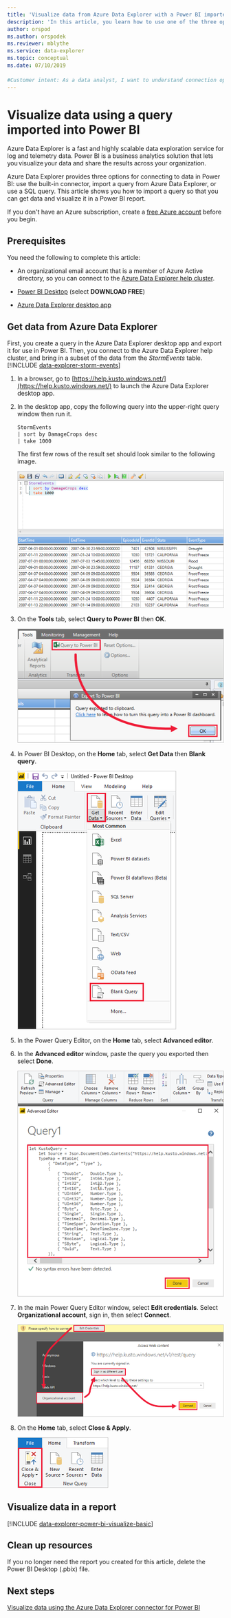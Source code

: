 ```yaml
---
title: 'Visualize data from Azure Data Explorer with a Power BI imported query'
description: 'In this article, you learn how to use one of the three options for visualizing data in Power BI: importing a query from Azure Data Explorer.'
author: orspod
ms.author: orspodek
ms.reviewer: mblythe
ms.service: data-explorer
ms.topic: conceptual
ms.date: 07/10/2019

#Customer intent: As a data analyst, I want to understand connection options in Power BI so I can choose the option most appropriate to my scenario.
---
```


# Visualize data using a query imported into Power BI

Azure Data Explorer is a fast and highly scalable data exploration service for log and telemetry data. Power BI is a business analytics solution that lets you visualize your data and share the results across your organization.

Azure Data Explorer provides three options for connecting to data in Power BI: use the built-in connector, import a query from Azure Data Explorer, or use a SQL query. This article shows you how to import a query so that you can get data and visualize it in a Power BI report.

If you don't have an Azure subscription, create a [free Azure account](https://azure.microsoft.com/free/) before you begin.

## Prerequisites

You need the following to complete this article:

* An organizational email account that is a member of Azure Active directory, so you can connect to the [Azure Data Explorer help cluster](https://dataexplorer.azure.com/clusters/help/databases/samples).

* [Power BI Desktop](https://powerbi.microsoft.com/get-started/) (select **DOWNLOAD FREE**)

* [Azure Data Explorer desktop app](kusto/tools/kusto-explorer.md)

## Get data from Azure Data Explorer

First, you create a query in the Azure Data Explorer desktop app and export it for use in Power BI. Then, you connect to the Azure Data Explorer help cluster, and bring in a subset of the data from the *StormEvents* table. [!INCLUDE [data-explorer-storm-events](includes/data-explorer-storm-events.md)]

1. In a browser, go to [https://help.kusto.windows.net/](https://help.kusto.windows.net/) to launch the Azure Data Explorer desktop app.

1. In the desktop app, copy the following query into the upper-right query window then run it.

    ```Kusto
    StormEvents
    | sort by DamageCrops desc
    | take 1000
    ```

    The first few rows of the result set should look similar to the following image.

    ![Query results](media/power-bi-imported-query/query-results.png)

1. On the **Tools** tab, select **Query to Power BI** then **OK**.

    ![Export query](media/power-bi-imported-query/export-query.png)

1. In Power BI Desktop, on the **Home** tab, select **Get Data** then **Blank query**.

    ![Get data](media/power-bi-imported-query/get-data.png)

1. In the Power Query Editor, on the **Home** tab, select **Advanced editor**.

1. In the **Advanced editor** window, paste the query you exported then select **Done**.

    ![Paste query](media/power-bi-imported-query/paste-query.png)

1. In the main Power Query Editor window, select **Edit credentials**. Select **Organizational account**, sign in, then select **Connect**.

    ![Edit credentials](media/power-bi-imported-query/edit-credentials.png)

1. On the **Home** tab, select **Close & Apply**.

    ![Close and apply](media/power-bi-imported-query/close-apply.png)

## Visualize data in a report

[!INCLUDE [data-explorer-power-bi-visualize-basic](includes/data-explorer-power-bi-visualize-basic.md)]

## Clean up resources

If you no longer need the report you created for this article, delete the Power BI Desktop (.pbix) file.

## Next steps

[Visualize data using the Azure Data Explorer connector for Power BI](power-bi-connector.md)
